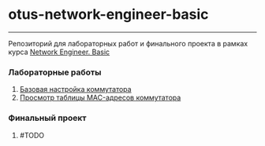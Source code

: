 # otus-network-engineer-basic

---
Репозиторий для лабораторных работ и финального проекта в рамках курса [Network Engineer. Basic](https://otus.ru/lessons/setevoy-inzhener-basic/)


### Лабораторные работы

1. [Базовая настройка коммутатора](./labs/basic-switch-configuration)
1. [Просмотр таблицы MAC-адресов коммутатора ](./labs/viewing-switch-MAC-address-table)


### Финальный проект

1. #TODO
